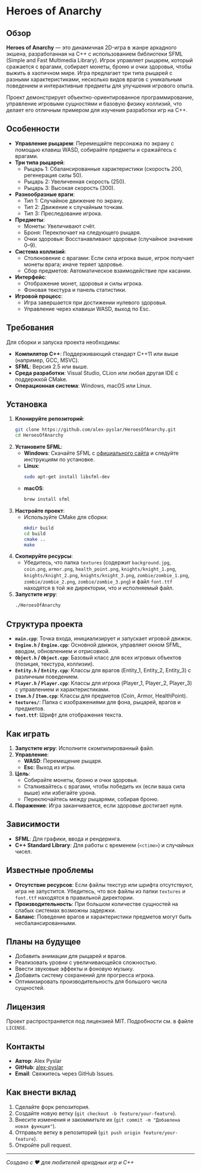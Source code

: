 # Heroes of Anarchy

## Обзор
**Heroes of Anarchy** — это динамичная 2D-игра в жанре аркадного экшена, разработанная на C++ с использованием библиотеки SFML (Simple and Fast Multimedia Library). Игрок управляет рыцарем, который сражается с врагами, собирает монеты, броню и очки здоровья, чтобы выжить в хаотичном мире. Игра предлагает три типа рыцарей с разными характеристиками, несколько видов врагов с уникальным поведением и интерактивные предметы для улучшения игрового опыта.

Проект демонстрирует объектно-ориентированное программирование, управление игровыми сущностями и базовую физику коллизий, что делает его отличным примером для изучения разработки игр на C++.

## Особенности
- **Управление рыцарем**: Перемещайте персонажа по экрану с помощью клавиш WASD, собирайте предметы и сражайтесь с врагами.
- **Три типа рыцарей**:
    - Рыцарь 1: Сбалансированные характеристики (скорость 200, регенерация силы 50).
    - Рыцарь 2: Увеличенная скорость (250).
    - Рыцарь 3: Высокая скорость (300).
- **Разнообразные враги**:
    - Тип 1: Случайное движение по экрану.
    - Тип 2: Движение к случайным точкам.
    - Тип 3: Преследование игрока.
- **Предметы**:
    - Монеты: Увеличивают счёт.
    - Броня: Переключает на следующего рыцаря.
    - Очки здоровья: Восстанавливают здоровье (случайное значение 0–9).
- **Система коллизий**:
    - Столкновение с врагами: Если сила игрока выше, игрок получает монеты врага; иначе теряет здоровье.
    - Сбор предметов: Автоматическое взаимодействие при касании.
- **Интерфейс**:
    - Отображение монет, здоровья и силы игрока.
    - Фоновая текстура и панель статистики.
- **Игровой процесс**:
    - Игра завершается при достижении нулевого здоровья.
    - Управление через клавиши WASD, выход по Esc.

## Требования
Для сборки и запуска проекта необходимы:
- **Компилятор C++**: Поддерживающий стандарт C++11 или выше (например, GCC, MSVC).
- **SFML**: Версия 2.5 или выше.
- **Среда разработки**: Visual Studio, CLion или любая другая IDE с поддержкой CMake.
- **Операционная система**: Windows, macOS или Linux.

## Установка
1. **Клонируйте репозиторий**:
   ```bash
   git clone https://github.com/alex-pyslar/HeroesOfAnarchy.git
   cd HeroesOfAnarchy
   ```
2. **Установите SFML**:
    - **Windows**: Скачайте SFML с [официального сайта](https://www.sfml-dev.org/download.php) и следуйте инструкциям по установке.
    - **Linux**:
      ```bash
      sudo apt-get install libsfml-dev
      ```
    - **macOS**:
      ```bash
      brew install sfml
      ```
3. **Настройте проект**:
    - Используйте CMake для сборки:
      ```bash
      mkdir build
      cd build
      cmake ..
      make
      ```
4. **Скопируйте ресурсы**:
    - Убедитесь, что папка `textures` (содержит `background.jpg`, `coin.png`, `armor.png`, `health_point.png`, `knights/knight_1.png`, `knights/knight_2.png`, `knights/knight_3.png`, `zombie/zombie_1.png`, `zombie/zombie_2.png`, `zombie/zombie_3.png`) и файл `font.ttf` находятся в той же директории, что и исполняемый файл.
5. **Запустите игру**:
   ```bash
   ./HeroesOfAnarchy
   ```

## Структура проекта
- **`main.cpp`**: Точка входа, инициализирует и запускает игровой движок.
- **`Engine.h` / `Engine.cpp`**: Основной движок, управляет окном SFML, вводом, обновлением и отрисовкой.
- **`Object.h` / `Object.cpp`**: Базовый класс для всех игровых объектов (позиция, текстура, коллизии).
- **`Entity.h` / `Entity.cpp`**: Классы для врагов (Entity_1, Entity_2, Entity_3) с различным поведением.
- **`Player.h` / `Player.cpp`**: Классы для игрока (Player_1, Player_2, Player_3) с управлением и характеристиками.
- **`Item.h` / `Item.cpp`**: Классы для предметов (Coin, Armor, HealthPoint).
- **`textures/`**: Папка с изображениями для фона, рыцарей, врагов и предметов.
- **`font.ttf`**: Шрифт для отображения текста.

## Как играть
1. **Запустите игру**: Исполните скомпилированный файл.
2. **Управление**:
    - **WASD**: Перемещение рыцаря.
    - **Esc**: Выход из игры.
3. **Цель**:
    - Собирайте монеты, броню и очки здоровья.
    - Сталкивайтесь с врагами, чтобы победить их (если ваша сила выше) или избегайте урона.
    - Переключайтесь между рыцарями, собирая броню.
4. **Поражение**: Игра заканчивается, если здоровье достигает нуля.

## Зависимости
- **SFML**: Для графики, ввода и рендеринга.
- **C++ Standard Library**: Для работы с временем (`<ctime>`) и случайных чисел.

## Известные проблемы
- **Отсутствие ресурсов**: Если файлы текстур или шрифта отсутствуют, игра не запустится. Убедитесь, что все файлы из папки `textures` и `font.ttf` находятся в правильной директории.
- **Производительность**: При большом количестве сущностей на слабых системах возможны задержки.
- **Баланс**: Поведение врагов и характеристики предметов могут быть несбалансированными.

## Планы на будущее
- Добавить анимации для рыцарей и врагов.
- Реализовать уровни с увеличивающейся сложностью.
- Ввести звуковые эффекты и фоновую музыку.
- Добавить систему сохранений для прогресса игрока.
- Оптимизировать производительность для большого числа сущностей.

## Лицензия
Проект распространяется под лицензией MIT. Подробности см. в файле `LICENSE`.

## Контакты
- **Автор**: Alex Pyslar
- **GitHub**: [alex-pyslar](https://github.com/alex-pyslar)
- **Email**: Свяжитесь через GitHub Issues.

## Как внести вклад
1. Сделайте форк репозитория.
2. Создайте новую ветку (`git checkout -b feature/your-feature`).
3. Внесите изменения и закоммитьте их (`git commit -m "Добавлена новая функция"`).
4. Отправьте ветку в репозиторий (`git push origin feature/your-feature`).
5. Откройте pull request.

---
*Создано с ❤️ для любителей аркадных игр и C++*
